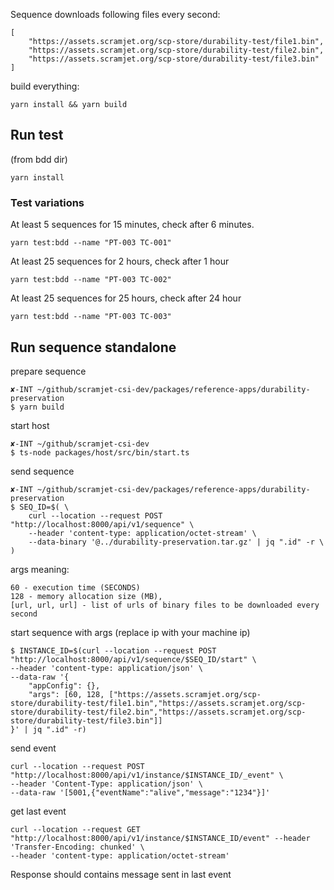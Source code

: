 Sequence downloads following files every second:
```
[
    "https://assets.scramjet.org/scp-store/durability-test/file1.bin",
    "https://assets.scramjet.org/scp-store/durability-test/file2.bin",
    "https://assets.scramjet.org/scp-store/durability-test/file3.bin"
]
```

build everything:
```
yarn install && yarn build
```

## Run test
(from bdd dir)
```
yarn install
```

### Test variations

At least 5 sequences for 15 minutes, check after 6 minutes.
```
yarn test:bdd --name "PT-003 TC-001"
```

At least 25 sequences for 2 hours, check after 1 hour
```
yarn test:bdd --name "PT-003 TC-002"
```

At least 25 sequences for 25 hours, check after 24 hour
```
yarn test:bdd --name "PT-003 TC-003"
```

## Run sequence standalone

prepare sequence
```
✘-INT ~/github/scramjet-csi-dev/packages/reference-apps/durability-preservation
$ yarn build
```

start host
```
✘-INT ~/github/scramjet-csi-dev
$ ts-node packages/host/src/bin/start.ts
```

send sequence
```
✘-INT ~/github/scramjet-csi-dev/packages/reference-apps/durability-preservation
$ SEQ_ID=$( \
    curl --location --request POST "http://localhost:8000/api/v1/sequence" \
    --header 'content-type: application/octet-stream' \
    --data-binary '@../durability-preservation.tar.gz' | jq ".id" -r \
)
```

args meaning:
```
60 - execution time (SECONDS)
128 - memory allocation size (MB),
[url, url, url] - list of urls of binary files to be downloaded every second
```

start sequence with args (replace ip with your machine ip)
```
$ INSTANCE_ID=$(curl --location --request POST "http://localhost:8000/api/v1/sequence/$SEQ_ID/start" \
--header 'content-type: application/json' \
--data-raw '{
    "appConfig": {},
    "args": [60, 128, ["https://assets.scramjet.org/scp-store/durability-test/file1.bin","https://assets.scramjet.org/scp-store/durability-test/file2.bin","https://assets.scramjet.org/scp-store/durability-test/file3.bin"]]
}' | jq ".id" -r)
```

send event
```
curl --location --request POST "http://localhost:8000/api/v1/instance/$INSTANCE_ID/_event" \
--header 'Content-Type: application/json' \
--data-raw '[5001,{"eventName":"alive","message":"1234"}]'
```

get last event
```
curl --location --request GET "http://localhost:8000/api/v1/instance/$INSTANCE_ID/event" --header 'Transfer-Encoding: chunked' \
--header 'content-type: application/octet-stream'
```

Response should contains message sent in last event
